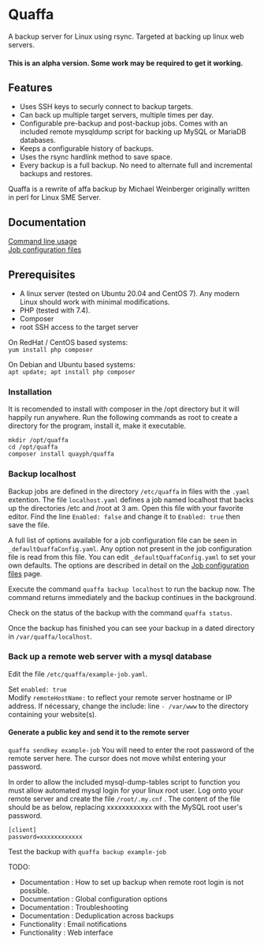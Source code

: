 # Quaffa
A backup server for Linux using rsync. Targeted at backing up linux web servers.
#### This is an alpha version. Some work may be required to get it working.

## Features

- Uses SSH keys to securly connect to backup targets.
- Can back up multiple target servers, multiple times per day. 
- Configurable pre-backup and post-backup jobs. Comes with an included remote mysqldump script for backing up MySQL or MariaDB databases.
- Keeps a configurable history of backups.
- Uses the rsync hardlink method to save space. 
- Every backup is a full backup. No need to alternate full and incremental backups and restores.

Quaffa is a rewrite of affa backup by Michael Weinberger originally written in perl for Linux SME Server.

## Documentation
[Command line usage](Docs/Command-line-options.md)  
[Job configuration files](Docs/Job-configuration.md)  

## Prerequisites

- A linux server (tested on Ubuntu 20.04 and CentOS 7). Any modern Linux should work with minimal modifications.
- PHP (tested with 7.4).
- Composer
- root SSH access to the target server

On RedHat / CentOS based systems:  
`yum install php composer`

On Debian and Ubuntu based systems:  
`apt update; apt install php composer`

### Installation

It is recomended to install with composer in the /opt directory but it will happily run anywhere. 
Run the following commands as root to create a directory for the program, install it, make it executable.  
```
mkdir /opt/quaffa
cd /opt/quaffa
composer install quayph/quaffa
```
### Backup localhost

Backup jobs are defined in the directory `/etc/quaffa` in files with the `.yaml` extention.
The file `localhost.yaml` defines a job named localhost that backs up the directories /etc and /root at 3 am.
Open this file with your favorite editor. Find the line `Enabled: false` and change it to `Enabled: true` then save the file.

A full list of options available for a job configuration file can be seen in `_defaultQuaffaConfig.yaml`. Any option not present in the job configuration file is read from this file. You can edit `_defaultQuaffaConfig.yaml` to set your own defaults. The options are described in detail on the [Job configuration files](Docs/Job-configuration.md) page.

Execute the command `quaffa backup localhost` to run the backup now. The command returns immediately and the backup continues in the background.

Check on the status of the backup with the command `quaffa status`.

Once the backup has finished you can see your backup in a dated directory in `/var/quaffa/localhost`.

### Back up a remote web server with a mysql database

Edit the file `/etc/quaffa/example-job.yaml`.

Set `enabled: true`  
Modify `remoteHostName:` to reflect your remote server hostname or IP address.
If nécessary, change the include: line `- /var/www` to the directory containing your website(s).

#### Generate a public key and send it to the remote server

`quaffa sendkey example-job` You will need to enter the root password of the remote server here. The cursor does not move whilst entering your password.

In order to allow the included mysql-dump-tables script to function you must allow automated mysql login for your linux root user. Log onto your remote server and create the file `/root/.my.cnf` . The content of the file should be as below, replacing xxxxxxxxxxxx with the MySQL root user's password. 
```
[client]
password=xxxxxxxxxxxx
```

Test the backup with `quaffa backup example-job`

TODO:
- Documentation : How to set up backup when remote root login is not possible. 
- Documentation : Global configuration options
- Documentation : Troubleshooting
- Documentation : Deduplication across backups
- Functionality : Email notifications
- Functionality : Web interface
